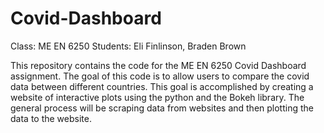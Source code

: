 # Covid-Dashboard

Class: ME EN 6250
Students: Eli Finlinson, Braden Brown

This repository contains the code for the ME EN 6250 Covid Dashboard assignment. The goal of this code is to allow users to compare the covid data between different countries. This goal is accomplished by creating a website of interactive plots using the python and the Bokeh library. The general process will be scraping data from websites and then plotting the data to the website.  
